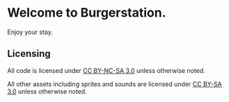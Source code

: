 # Welcome to Burgerstation.

Enjoy your stay.

## Licensing

All code is licensed under [CC BY-NC-SA 3.0](https://creativecommons.org/licenses/by-nc-sa/3.0/) unless otherwise noted.

All other assets including sprites and sounds are licensed under [CC BY-SA 3.0](https://creativecommons.org/licenses/by-sa/3.0/) unless otherwise noted.
